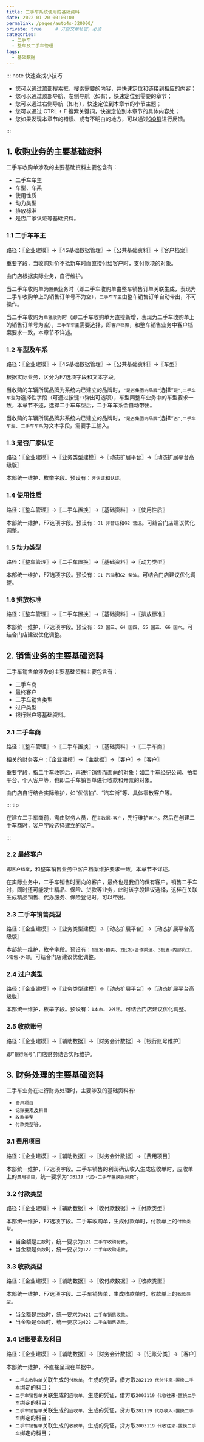 ```yaml
---
title: 二手车系统使用的基础资料
date: 2022-01-20 00:00:00
permalink: /pages/auto4s-320000/
private: true     # 开启文章私密，必须
categories:
  - 二手车
  - 整车及二手车管理
tags:
  - 基础数据
---
```

::: note 快速查找小技巧

- 您可以通过顶部搜索框，搜索需要的内容，并快速定位和链接到相应的内容；
- 您可以通过顶部导航、左侧导航（如有），快速定位到需要的章节；
- 您可以通过右侧导航（如有），快速定位到本章节的小节主题；
- 您可以通过 CTRL + F 搜索关键词，快速定位到本章节的具体内容处；
- 您如果发现本章节的错误、或有不明白的地方，可以通过[QQ群](https://jq.qq.com/?_wv=1027&k=Y6HPvi87)进行反馈。

:::

## 1. 收购业务的主要基础资料

二手车收购单涉及的主要基础资料主要包含有：

- 二手车车主
- 车型、车系
- 使用性质
- 动力类型
- 排放标准
- 是否厂家认证等基础资料。

### 1.1 二手车车主

路径：〖企业建模〗→〖4S基础数据管理〗→〖公共基础资料〗→〖客户档案〗

重要字段，当收购对价不抵新车时而直接付给客户时，支付款项的对象。

由门店根据实际业务，自行维护。

当二手车收购单为`置换`业务时（即二手车收购单由整车销售订单关联生成，表现为二手车收购单上的销售订单号不为空），`二手车车主`由整车销售订单自动带出，不可操作。

当二手车收购为`单独收购`时（即二手车收购单为直接新增，表现为二手车收购单上的销售订单号为空），`二手车车主`需要选择，即`客户档案`，和整车销售业务中客户档案要求一致，本章节不详述。

### 1.2 车型及车系

路径：〖企业建模〗→〖4S基础数据管理〗→〖公共基础资料〗→〖车型〗

根据实际业务，区分为F7选项字段和文本字段。

当收购的车辆所属品牌为系统内已建立的品牌时，`"是否集团内品牌"`选择`”是"`,`二手车车型`为选择性字段（可通过按键`F7`弹出可选项），车型同整车业务中的车型要求一致，本章节不述，选择二手车车型后，二手车车系会自动带出。

当收购的车辆所属品牌非系统内已建立的品牌时，`"是否集团内品牌"`选择`”否"`,`二手车车型`、`二手车车系`为文本字段，需要手工输入。

### 1.3 是否厂家认证

路径：〖企业建模〗→〖业务类型建模〗→〖动态扩展平台〗→〖动态扩展平台高级版〗

本部统一维护，枚举字段。预设有：`非认证`和`认证`。

### 1.4 使用性质

路径：〖整车管理〗→〖二手车置换〗→〖基础资料〗→〖使用性质〗

本部统一维护，F7选项字段。预设有：`G1 非营运`和`G2 营运`。可结合门店建议优化调整。

### 1.5 动力类型

路径：〖整车管理〗→〖二手车置换〗→〖基础资料〗→〖动力类型〗

本部统一维护，F7选项字段。预设有：`G1 汽油`和`G2 柴油`。可结合门店建议优化调整。

### 1.6 排放标准

路径：〖整车管理〗→〖二手车置换〗→〖基础资料〗→〖排放标准〗

本部统一维护，F7选项字段。预设有：`G3 国三`、`G4 国四`、`G5 国五`、`G6 国六`。可结合门店建议优化调整。




## 2. 销售业务的主要基础资料

二手车销售单涉及的主要基础资料主要包含有：

- 二手车商
- 最终客户
- 二手车销售类型
- 过户类型
- 银行账户等基础资料。

### 2.1 二手车商

路径：〖整车管理〗→〖二手车置换〗→〖基础资料〗→〖二手车商〗

相关的财务客户：〖企业建模〗→〖主数据〗→〖客户〗→〖客户〗

重要字段，指二手车收购后，再进行销售而面向的对象：如二手车经纪公司、拍卖平台、个人客户等，也即二手车销售单进行收款和开票的对象。

由门店自行结合实际维护，如“优信拍”、“汽车街”等、具体零散客户等。

::: tip 

在建立二手车商前，需由财务人员，在`主数据-客户`，先行维护`客户`。然后在创建二手车商时，客户字段选择建立的客户。

:::



### 2.2 最终客户

即`客户档案`，和整车销售业务中客户档案维护要求一致，本章节不详述。

在实际业务中，二手车销售时面向的客户，最终也是我们的保有客户。销售二手车时，同时还可能发生精品、保险、贷款等业务，此时该字段建议选择，这样在关联生成精品销售、代办服务、保险登记时，可以带出。

### 2.3 二手车销售类型

路径：〖企业建模〗→〖业务类型建模〗→〖动态扩展平台〗→〖动态扩展平台高级版〗

本部统一维护，枚举字段。预设有：`1批发-拍卖`、`2批发-合作渠道`、`3批发-内部员工`、`6零售-外部`。可结合门店建议优化调整。

### 2.4 过户类型

路径：〖企业建模〗→〖业务类型建模〗→〖动态扩展平台〗→〖动态扩展平台高级版〗

本部统一维护，枚举字段。预设有：`1本市`、`2外迁`。可结合门店建议优化调整。

### 2.5 收款账号

路径：〖企业建模〗→〖辅助数据〗→〖财务会计数据〗→〖银行账号维护〗

即`“银行账号”`,门店财务结合实际维护。




## 3. 财务处理的主要基础资料

二手车业务在进行财务处理时，主要涉及的基础资料有:

- `费用项目`
- `记账要素`及`科目`
- `收款类型`
- `付款类型`等。

### 3.1 费用项目

路径：〖企业建模〗→〖辅助数据〗→〖财务会计数据〗→〖费用项目〗

本部统一维护，F7选项字段。二手车销售的利润确认收入生成应收单时，应收单上的`费用项目`，统一要求为`“DB119 代办-二手车置换服务费”`。

### 3.2 付款类型

路径：〖企业建模〗→〖辅助数据〗→〖收付款数据〗→〖付款类型〗

本部统一维护，F7选项字段。二手车收购单，生成付款单时，付款单上的`付款类型`。

- 当金额是`正数`时，统一要求为`121 二手车收购付款`。
- 当金额是`负数`时，统一要求为`122 二手车收购退款`。


### 3.3 收款类型

路径：〖企业建模〗→〖辅助数据〗→〖收付款数据〗→〖收款类型〗

本部统一维护，F7选项字段。二手车销售单，生成收款单时，收款单上的`收款类型`。

- 当金额是`正数`时，统一要求为`421 二手车销售收款`。
- 当金额是`负数`时，统一要求为`422 二手车销售退款`。

### 3.4 记账要素及科目

路径：〖企业建模〗→〖辅助数据〗→〖财务会计数据〗→〖记账分类〗→〖客户〗

本部统一维护，不直接呈现在单据中。

- `二手车收购单`关联生成的`付款单`，生成的凭证，借方取`282119 代付往来-置换二手车`绑定的科目；
- `二手车销售单`关联生成的`应收单`，生成的凭证，借方取`2003119 代收往来-置换二手车`绑定的科目；
- `二手车销售单`关联生成的`应收单`，生成的凭证，贷方取`281119 代办收入-置换二手车`绑定的科目；
- `二手车销售单`关联生成的`收款单`，生成的凭证，贷方取`2003119 代收往来-置换二手车`绑定的科目；



